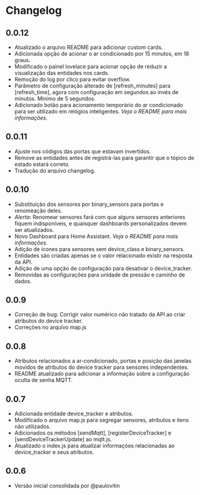# Changelog

## 0.0.12
- Atualizado o arquivo README para adicionar custom cards.
- Adicionada opção de acionar o ar condicionado por 15 minutos, em 18 graus.
- Modificado o painel lovelace para acionar opção de reduzir a visualização das entidades nos cards.
- Remoção do log por clico para evitar overflow.
- Parâmetro de configuração alterado de [refresh_minutes] para [refresh_time], agora com configuração em segundos ao invés de minutos. Mínimo de 5 segundos.
- Adicionado botão para acionamento temporário do ar condicionado para ser utilizado em relógios inteligentes. *Veja o README para mais informações*.

## 0.0.11
- Ajuste nos códigos das portas que estavam invertidos.
- Remove as entidades antes de registrá-las para garantir que o tópico de estado estará correto.
- Tradução do arquivo changelog.

## 0.0.10
- Substituição dos sensores por binary_sensors para portas e renomeação deles.
- *Alerta*: Renomear sensores fará com que alguns sensores anteriores fiquem indisponíveis, e quaisquer dashboards personalizados devem ser atualizados.
- Novo Dashboard para Home Assistant. *Veja o README para mais informações*.
- Adição de ícones para sensores sem device_class e binary_sensors.
- Entidades são criadas apenas se o valor relacionado existir na resposta da API.
- Adição de uma opção de configuração para desativar o device_tracker.
- Removidas as configurações para unidade de pressão e caminho de dados.

## 0.0.9
- Correção de bug: Corrigir valor numérico não tratado da API ao criar atributos do device tracker.
- Correções no arquivo map.js

## 0.0.8
- Atributos relacionados a ar-condicionado, portas e posição das janelas movidos de atributos do device tracker para sensores independentes.
- README atualizado para adicionar a informação sobre a configuração oculta de senha MQTT.

## 0.0.7
- Adicionada entidade device_tracker e atributos.
- Modificado o arquivo map.js para segregar sensores, atributos e itens não utilizados.
- Adicionados os métodos [sendMqtt], [registerDeviceTracker] e [sendDeviceTrackerUpdate] ao mqtt.js.
- Atualizado o index.js para atualizar informações relacionadas ao device_tracker e seus atributos.

## 0.0.6
- Versão inicial consolidada por @paulovitin